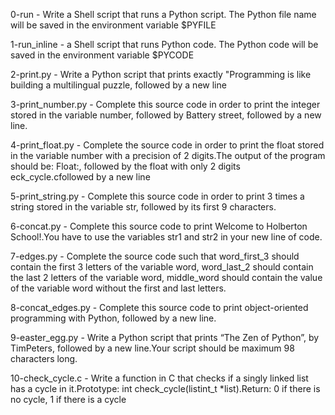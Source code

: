 0-run - Write a Shell script that runs a Python script. The Python file name will be saved in the environment variable $PYFILE

1-run_inline - a Shell script that runs Python code. The Python code will be saved in the environment variable $PYCODE

2-print.py - Write a Python script that prints exactly "Programming is like building a multilingual puzzle, followed by a new line

3-print_number.py - Complete this source code in order to print the integer stored in the variable number, followed by Battery street, followed by a new line.

4-print_float.py - Complete the source code in order to print the float stored in the variable number with a precision of 2 digits.The output of the program should be:
Float:, followed by the float with only 2 digits
eck_cycle.cfollowed by a new line

5-print_string.py - Complete this source code in order to print 3 times a string stored in the variable str, followed by its first 9 characters.

6-concat.py - Complete this source code to print Welcome to Holberton School!.You have to use the variables str1 and str2 in your new line of code.

7-edges.py - Complete the source code such that word_first_3 should contain the first 3 letters of the variable word, word_last_2 should contain the last 2 letters of the variable word, middle_word should contain the value of the variable word without the first and last letters.

8-concat_edges.py - Complete this source code to print object-oriented programming with Python, followed by a new line.

9-easter_egg.py - Write a Python script that prints “The Zen of Python”, by TimPeters, followed by a new line.Your script should be maximum 98 characters long.

10-check_cycle.c - Write a function in C that checks if a singly linked list has a cycle in it.Prototype: int check_cycle(listint_t *list).Return: 0 if there is no cycle, 1 if there is a cycle

